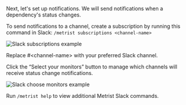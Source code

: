 Next, let's set up notifications. We will send notifications when a dependency's status changes.

To send notifications to a channel, create a subscription by running this command in Slack: `/metrist subscriptions <channel-name>`

![Slack subscriptions example](/images/slack-install-subscriptions.svg)

<span class="text-sm text-gray-700 dark:text-white">Replace #&lt;channel-name&gt; with your preferred Slack channel.</span>

Click the “Select your monitors” button to manage which channels will receive status change notifications.

![Slack choose monitors example](/images/slack-install-choose-monitors.svg)

Run `/metrist help` to view additional Metrist Slack commands.
